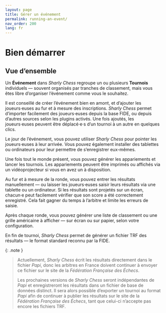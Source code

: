 ```yaml
---
layout: page
title: Gérer un événement
permalink: running-an-event/
nav_order: 200
lang: fr
---
```


# Bien démarrer

## Vue d’ensemble

Un **Événement** dans _Sharly Chess_ regroupe un ou plusieurs **Tournois** individuels — souvent organisés par tranches de classement, mais vous êtes libre d’organiser l’événement comme vous le souhaitez.

Il est conseillé de créer l’événement bien en amont, et d’ajouter les joueurs·euses au fur et à mesure des inscriptions. _Sharly Chess_ permet d’importer facilement des joueurs·euses depuis la base FIDE, ou depuis d’autres sources selon les plugins activés. Une fois ajoutés, les joueurs·euses peuvent être déplacé·e·s d’un tournoi à un autre en quelques clics.

Le jour de l’événement, vous pouvez utiliser _Sharly Chess_ pour pointer les joueurs·euses à leur arrivée. Vous pouvez également installer des tablettes ou ordinateurs pour leur permettre de s’enregistrer eux-mêmes.

Une fois tout le monde présent, vous pouvez générer les appariements et lancer les tournois. Les appariements peuvent être imprimés ou affichés via un vidéoprojecteur si vous en avez un à disposition.

Au fur et à mesure de la ronde, vous pouvez entrer les résultats manuellement — ou laisser les joueurs·euses saisir leurs résultats via une tablette ou un ordinateur. Si les résultats sont projetés sur un écran, chacun·e peut facilement vérifier que son score a été correctement enregistré. Cela fait gagner du temps à l’arbitre et limite les erreurs de saisie.

Après chaque ronde, vous pouvez générer une liste de classement ou une grille américaine à afficher — sur écran ou sur papier, selon votre configuration.

En fin de tournoi, _Sharly Chess_ permet de générer un fichier TRF des résultats — le format standard reconnu par la FIDE.

{: .note }
> Actuellement, _Sharly Chess_ écrit les résultats directement dans le fichier _Papi_, donc les arbitres en France doivent continuer à envoyer ce fichier sur le site de la _Fédération Française des Échecs_.
>
> Les prochaines versions de _Sharly Chess_ seront indépendantes de _Papi_ et enregistreront les résultats dans un fichier de base de données distinct. Il sera alors possible d’exporter un tournoi au format _Papi_ afin de continuer à publier les résultats sur le site de la _Fédération Française des Échecs_, tant que celui-ci n’accepte pas encore les fichiers TRF.
